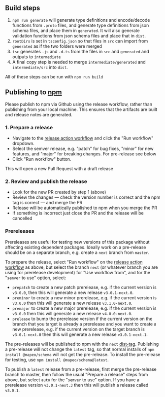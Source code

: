 ## Build steps

1. `npm run generate` will generate type definitions and encode/decode functions from `.proto` files, and generate type definitions from json schema files, and place them in `generated`. It will also generate validation functions from json schema files and place that in `dist`.
2. `rootDirs` is set in `tsconfig.json` so that files in `src` can import from `generated` as if the two folders were merged
3. `tsc` generates `.js` and `.d.ts` from the files in `src` and `generated` and outputs to `intermediate`
4. A final copy step is needed to merge `intermediate/generated` and `intermediate/src` into `dist`.

All of these steps can be run with `npm run build`

## Publishing to [npm](https://www.npmjs.com)

Please publish to npm via Github using the release workflow, rather than publishing from your local machine. This ensures that the artifacts are built and release notes are generated.

### 1. Prepare a release

- Navigate to the [release action workflow](https://github.com/digidem/mapeo-schema/actions/workflows/release.yml) and click the "Run workflow" dropdown.
- Select the semver release, e.g. "patch" for bug fixes, "minor" for new features, and "major" for breaking changes. For pre-release see below
- Click "Run workflow" button.

This will open a new Pull Request with a draft release

### 2. Review and publish the release

- Look for the new PR created by step 1 (above)
- Review the changes — check the version number is correct and the npm tag is correct — and merge the PR
- Release will be automatically published to npm when you merge the PR
- If something is incorrect just close the PR and the release will be cancelled

### Prereleases

Prereleases are useful for testing new versions of this package without affecting existing dependent packages. Ideally work on a pre-release should be on a separate branch, e.g. create a `next` branch from `master`.

To prepare the release, select "Run workflow" on the [release action workflow](https://github.com/digidem/mapeo-schema/actions/workflows/release.yml) as above, but select the branch `next` (or whatever branch you are using for prerelease development) for "Use workflow from", and for the "`semver` to use" option, select:

- `prepatch` to create a new patch prerelease, e.g. if the current version is `v3.0.0`, then this will generate a new release `v3.0.1-next.0`.
- `preminor` to create a new minor prerelease, e.g. if the current version is `v3.0.0` then this will generate a new release `v3.1.0-next.0`.
- `premajor` to create a new major prerelease, e.g. if the current version is `v3.0.0` then this will generate a new release `v4.0.0-next.0`.
- `prelease` to bump the prerelease version if the current version on the branch that you target is already a prerelease and you want to create a new prerelease, e.g. if the current version on the target branch is `v3.0.1-next.0` then this will generate a new release `v3.0.1-next.1`.

The pre-releases will be published to npm with the `next` [dist-tag](https://docs.npmjs.com/adding-dist-tags-to-packages). Publishing a pre-release will not change the `latest` tag, so that normal installs of `npm install @mapeo/schema` will not get the pre-release. To install the pre-release for testing, use `npm install @mapeo/schema@latest`.

To publish a `latest` release from a pre-release, first merge the pre-release branch to master, then follow the usual "Prepare a release" steps from above, but select `auto` for the "`semver` to use" option. If you have a prerelease version `v3.0.1-next.3` then this will publish a release called `v3.0.1`.
